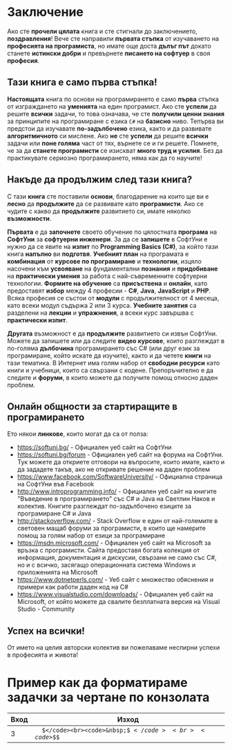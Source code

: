 # Заключение

Ако сте **прочели цялата** книга и сте стигнали до заключението, **поздравления**! Вече сте направили **първата стъпка** от изучаването на **професията на програмиста**, но имате още доста **дълъг път** докато станете **истински добри** и превърнете **писането на софтуер** в своя **професия**.


## Тази книга е само първа стъпка!

**Настоящата** книга по основи на програмирането е само **първа** стъпка от изграждането на **уменията** на един програмист. Ако сте **успели** да решите **всички** задачи, то това означава, че сте **получили ценни знания** за принципите на програмиране с езика `C#` на **базисно** ниво. Тепърва ви предстои да изучавате **по-задълбочено** езика, както и да развивате **алгоритмичното** си мислене. Ако **не** сте **успели** да решите **всички** задачи или **поне голяма** част от тях, върнете се и ги решете. Помнете, че за да **станете програмисти** се изискват **много труд и усилия**. Без да практикувате сериозно програмирането, няма как да го научите! 


## Накъде да продължим след тази книга?

С тази **книга** сте поставили **основи**, благодарение на които ще ви е **лесно** да **продължите** да се развивате като **програмисти**. Ако се чудите с какво да **продължите** развитието си, имате няколко **възможности**.

**Първата** е да **започнете** своето обучение по цялостната **програма** на **СофтУни** за **софтуерни инженери**. За да се **запишете** в СофтУни е нужно да се явите на **изпит** по **Programming Basics (C#)**, за който тази книга **напълно** ви **подготвя**. **Учебният план** на програмата е **комбинация** от **курсове по програмиране** и **технологии**, изцяло насочени към **усвояване** на фундаментални **познания** и **придобиване** на **практически умения** за работа с най-съвременните софтуерни технологии. **Формите на обучение** са **присъствена** и **онлайн**, като предоставят **избор** между 4 професии - **C#**, **Java**, **JavaScript** и **PHP**. Всяка професия се състои от **модули** с продължителност от 4 месеца, като всеки модул съдържа 2 или 3 курса. **Учебните занятия** са разделени на **лекции** и **упражнения**, а всеки курс завършва с **практически изпит**. 

**Другата** възможност е да **продължите** развитието си извън СофтУни. Можете да запишете или да следите **видео курсове**, които разглеждат в по-голяма **дълбочина** програмирането със C# (или друг език за програмиране, който искате да изучите), както и да четете **книги** на тази тематика. В Интернет има голям набор от **свободни ресурси** като книги и учебници, които са свързани с кодене. Препоръчително е да следите и **форуми**, в които можете да получите помощ относно даден проблем.


## Онлайн общности за стартиращите в програмирането

Ето някои **линкове**, които могат да са от полза: 

* https://softuni.bg/ - Официален уеб сайт на СофтУни
* https://softuni.bg/forum - Официален уеб сайт на форума на СофтУни. Тук можете да откриете отговори на въпросите, които имате, както и да зададете такъв, ако не откривате решение на даден проблем
* https://www.facebook.com/SoftwareUniversity/ - Официална страница на СофтУни във Facebook
* http://www.introprogramming.info/ - Официален уеб сайт на книгите "Въведение в програмирането" със C# и Java на Светлин Наков и колектив. Книгите разглеждат по-задълбочено езиците за програмиране C# и Java
* http://stackoverflow.com/ - Stack Overflow е един от най-големите в световен мащаб форуми за програмисти, в които ще намерите помощ за голям набор от езици за програмиране
* https://msdn.microsoft.com/ - Официален уеб сайт на Microsoft за връзка с програмисти. Сайта предоставя богата колекция от информация, документация и дискусии, свързани не само със C#, но и с всичко, засягащо операционната система Windows и приложенията на Microsoft
* https://www.dotnetperls.com/ - Уеб сайт с множество обяснения и примери как работи даден код на C#
* https://www.visualstudio.com/downloads/ - Официален уеб сайт на Microsoft, от който можете да свалите безплатната версия на Visual Studio - Community


## Успех на всички!

От името на целия авторски колектив ви пожелаваме неспирни успехи в професията и живота!

# Пример как да форматираме задачки за чертане по конзолата
| Вход | Изход |
|------|-------|
| 3 |<code>&nbsp;&nbsp;$</code><br><code>&nbsp;$$</code><br><code>$$$</code>|
